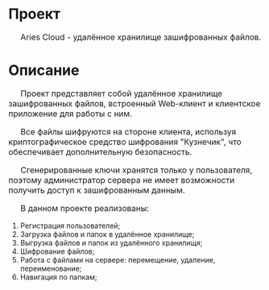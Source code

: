 # Проект
<style>
    p
    {
        text-indent: 1.5em;
        font-size: 16px;
    }
</style>

Aries Cloud - удалённое хранилище зашифрованных файлов.

# Описание

Проект представляет собой удалённое хранилище зашифрованных файлов, 
встроенный Web-клиент и клиентское приложение для работы с ним.

Все файлы шифруются на стороне клиента, используя криптографическое средство шифрования "Кузнечик", что обеспечивает дополнительную безопасность.

Сгенерированные ключи хранятся только у пользователя, поэтому 
администратор сервера не имеет возможности получить доступ к зашифрованным 
данным.


В данном проекте реализованы:

1. Регистрация пользователей;
2. Загрузка файлов и папок в удалённое хранилище;
3. Выгрузка файлов и папок из удалённого хранилищя;
4. Шифрование файлов;
5. Работа с файлами на сервере: перемещение, удаление, переименование;
6. Навигация по папкам;